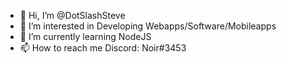 - 👋 Hi, I’m @DotSlashSteve
- 👀 I’m interested in Developing Webapps/Software/Mobileapps
- 🌱 I’m currently learning NodeJS
- 📫 How to reach me Discord: Noir#3453

<!---
DotSlashSteve/DotSlashSteve is a ✨ special ✨ repository because its `README.md` (this file) appears on your GitHub profile.
You can click the Preview link to take a look at your changes.
--->
